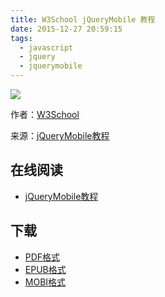 ```yaml
---
title: W3School jQueryMobile 教程
date: 2015-12-27 20:59:15
tags:
  - javascript
  - jquery
  - jquerymobile
---
```


![](https://ek8whxe.cloudimg.io/s/width/226/https://www.gitbook.com/cover/book/wizardforcel/w3school-jqmobile.jpg?build=1450359607992&v=12.0.2)

作者：[W3School](http://www.w3cschool.cc)

来源：[jQueryMobile教程](http://www.w3cschool.cc/jquerymobile/jquerymobile-tutorial.html)

<!--more-->

## 在线阅读 ##

* [jQueryMobile教程](https://www.gitbook.com/book/wizardforcel/w3school-jqmobile/details)

## 下载 ##

* [PDF格式](https://www.gitbook.com/download/pdf/book/wizardforcel/w3school-jqmobile)
* [EPUB格式](https://www.gitbook.com/download/epub/book/wizardforcel/w3school-jqmobile)
* [MOBI格式](https://www.gitbook.com/download/mobi/book/wizardforcel/w3school-jqmobile)